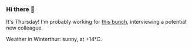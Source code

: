### Hi there :wave:

It's Thursday! I'm probably working for [this bunch](https://github.com/kohofinancial), interviewing a potential new colleague.

Weather in Winterthur: sunny, at +14°C.

